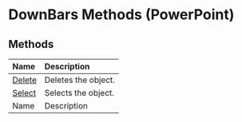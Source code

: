 
# DownBars Methods (PowerPoint)

## Methods



|**Name**|**Description**|
|:-----|:-----|
| [Delete](016fc70d-84c5-ab76-4046-bd4f7b625e90.md)|Deletes the object.|
| [Select](b63ca383-9ef3-b05f-2a62-aef1d3c89ae1.md)|Selects the object.|
|Name|Description|
